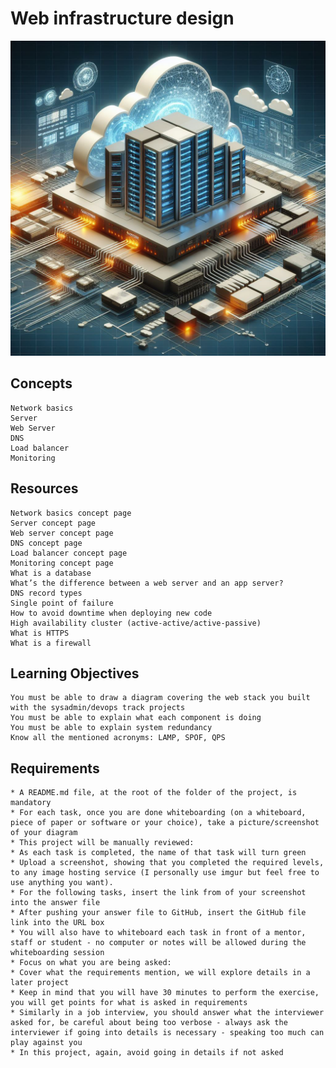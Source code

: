 # Web infrastructure design
![Alt text](image/cover.png)

## Concepts
    Network basics
    Server
    Web Server
    DNS
    Load balancer
    Monitoring

## Resources
    Network basics concept page
    Server concept page
    Web server concept page
    DNS concept page
    Load balancer concept page
    Monitoring concept page
    What is a database
    What’s the difference between a web server and an app server?
    DNS record types
    Single point of failure
    How to avoid downtime when deploying new code
    High availability cluster (active-active/active-passive)
    What is HTTPS
    What is a firewall

## Learning Objectives
    You must be able to draw a diagram covering the web stack you built with the sysadmin/devops track projects
    You must be able to explain what each component is doing
    You must be able to explain system redundancy
    Know all the mentioned acronyms: LAMP, SPOF, QPS

## Requirements
    * A README.md file, at the root of the folder of the project, is mandatory
    * For each task, once you are done whiteboarding (on a whiteboard, piece of paper or software or your choice), take a picture/screenshot of your diagram
    * This project will be manually reviewed:
    * As each task is completed, the name of that task will turn green
    * Upload a screenshot, showing that you completed the required levels, to any image hosting service (I personally use imgur but feel free to use anything you want).
    * For the following tasks, insert the link from of your screenshot into the answer file
    * After pushing your answer file to GitHub, insert the GitHub file link into the URL box
    * You will also have to whiteboard each task in front of a mentor, staff or student - no computer or notes will be allowed during the whiteboarding session
    * Focus on what you are being asked:
    * Cover what the requirements mention, we will explore details in a later project
    * Keep in mind that you will have 30 minutes to perform the exercise, you will get points for what is asked in requirements
    * Similarly in a job interview, you should answer what the interviewer asked for, be careful about being too verbose - always ask the interviewer if going into details is necessary - speaking too much can play against you
    * In this project, again, avoid going in details if not asked